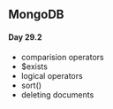 ## MongoDB

#### Day 29.2

- comparision operators
- $exists
- logical operators
- sort()
- deleting documents